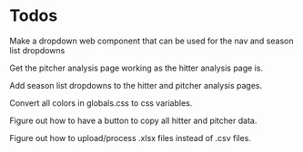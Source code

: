 # Todos

Make a dropdown web component that can be used for the nav and season list dropdowns

Get the pitcher analysis page working as the hitter analysis page is.

Add season list dropdowns to the hitter and pitcher analysis pages.

Convert all colors in globals.css to css variables.

Figure out how to have a button to copy all hitter and pitcher data.

Figure out how to upload/process .xlsx files instead of .csv files.
